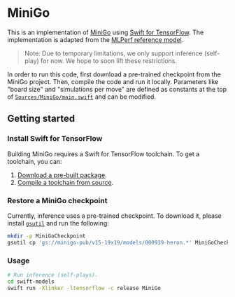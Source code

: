 # MiniGo

This is an implementation of [MiniGo] using [Swift for TensorFlow].
The implementation is adapted from the
[MLPerf reference model](https://github.com/mlperf/training/tree/master/reinforcement).

> Note: Due to temporary limitations, we only support inference (self-play)
> for now. We hope to soon lift these restrictions.

In order to run this code, first download a pre-trained checkpoint from the
MiniGo project. Then, compile the code and run it locally. Parameters like
"board size" and "simulations per move" are defined as constants at the top of
[`Sources/MiniGo/main.swift`](https://github.com/tensorflow/swift-models/blob/stable/MiniGo/Sources/MiniGo/main.swift)
and can be modified.

## Getting started

### Install Swift for TensorFlow

Building MiniGo requires a Swift for TensorFlow toolchain.
To get a toolchain, you can:

1. [Download a pre-built package](https://github.com/tensorflow/swift/blob/master/Installation.md).
2. [Compile a toolchain from source](https://github.com/apple/swift/tree/tensorflow#building-swift-for-tensorflow).

### Restore a MiniGo checkpoint

Currently, inference uses a pre-trained checkpoint. To download it, please
install [`gsutil`](https://cloud.google.com/storage/docs/gsutil_install) and run
the following:

```sh
mkdir -p MiniGoCheckpoint
gsutil cp 'gs://minigo-pub/v15-19x19/models/000939-heron.*' MiniGoCheckpoint/
```

### Usage

```sh
# Run inference (self-plays).
cd swift-models
swift run -Xlinker -ltensorflow -c release MiniGo
```

[Swift for TensorFlow]: https://www.tensorflow.org/swift
[MiniGo]: https://github.com/mlperf/training/blob/master/reinforcement/tensorflow/minigo

